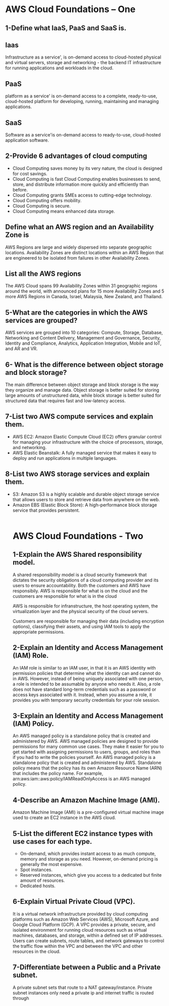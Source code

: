 <html>
  <head>
    <title>AWS Cloud Foundations</title>
  </head>
  <body>
    <h1>AWS Cloud Foundations – One</h1>
<h2>1-Define what IaaS, PaaS and SaaS is.</h2>

<h2>Iaas</h2>
<p>Infrastructure as a service', is on-demand access to cloud-hosted physical and virtual servers, storage and networking - the backend IT infrastructure for running applications and workloads in the cloud.</p>

<h2>PaaS</h2>
<p>platform as a service' is on-demand access to a complete, ready-to-use, cloud-hosted platform for developing, running, maintaining and managing applications.</p>

<h2>SaaS</h2>
<p>Software as a service'is on-demand access to ready-to-use, cloud-hosted application software.</p>

<h2>2-Provide 6 advantages of cloud computing </h2>

<ul>
  <li>Cloud Computing saves money by its very nature, the cloud is designed for cost savings.</li>
  <li>Cloud Computing is fast Cloud Computing enables businesses to send, store, and distribute information more quickly and efficiently than before.</li>
  <li>Cloud Computing grants SMEs access to cutting-edge technology.</li>
  <li>Cloud Computing offers mobility.</li>
  <li>Cloud Computing is secure.</li>
  <li>Cloud Computing means enhanced data storage.</li>
</ul>

<h2>Define what an AWS region and an Availability Zone is</h2>

<p>AWS Regions are large and widely dispersed into separate geographic locations. Availability Zones are distinct locations within an AWS Region that are engineered to be isolated from failures in other Availability Zones.</p>

<h2>List all the AWS regions</h2>

<p>The AWS Cloud spans 99 Availability Zones within 31 geographic regions around the world, with announced plans for 15 more Availability Zones and 5 more AWS Regions in Canada, Israel, Malaysia, New Zealand, and Thailand.</p>

<h2>5-What are the categories in which the AWS services are grouped?</h2>

<p>AWS services are grouped into 10 categories: Compute, Storage, Database, Networking and Content Delivery, Management and Governance, Security, Identity and Compliance, Analytics, Application Integration, Mobile and IoT, and AR and VR.</p>

<h2>6- What is the difference between object storage and block storage?</h2>

<p>The main difference between object storage and block storage is the way they organize and manage data. Object storage is better suited for storing large amounts of unstructured data, while block storage is better suited for structured data that requires fast and low-latency access.</p>

<h2>7-List two AWS compute services and explain them.</h2>

<ul>
  <li>AWS EC2: Amazon Elastic Compute Cloud (EC2) offers granular control for managing your infrastructure with the choice of processors, storage, and networking.</li>
  <li>AWS Elastic Beanstalk: A fully managed service that makes it easy to deploy and run applications in multiple languages.</li>
</ul>

<h2>8-List two AWS storage services and explain them.</h2>

<ul>
  <li>S3: Amazon S3 is a highly scalable and durable object storage service that allows users to store and retrieve data from anywhere on the web.</li>
  <li>Amazon EBS (Elastic Block Store): A high-performance block storage service that provides persistent.
  <br></br>
  <h1>AWS Cloud Foundations - Two</h1>

  <h2>1-Explain the AWS Shared responsibility model.</h2>
<p>A shared responsibility model is a cloud security framework that dictates the security obligations of a cloud computing provider and its users to ensure accountability. Both the customers and AWS have responsibily. AWS is responsible for what is on the cloud and the customers are responsible for what is in the cloud</p>
<p>AWS is responsible for infranstructure, the host operating system, the virtualization layer and the physical security of the cloud servers.</p>
<p>Customers are responsible for managing their data (including encryption options), classifying their assets, and using IAM tools to apply the appropriate permissions.</p>

<h2>2-Explain an Identity and Access Management (IAM) Role.</h2>
<p>An IAM role is similar to an IAM user, in that it is an AWS identity with permission policies that determine what the identity can and cannot do in AWS. However, instead of being uniquely associated with one person, a role is intended to be assumable by anyone who needs it. Also, a role does not have standard long-term credentials such as a password or access keys associated with it. Instead, when you assume a role, it provides you with temporary security credentials for your role session.</p>

<h2>3-Explain an Identity and Access Management (IAM) Policy.</h2>
<p>An AWS managed policy is a standalone policy that is created and administered by AWS. AWS managed policies are designed to provide permissions for many common use cases. They make it easier for you to get started with assigning permissions to users, groups, and roles than if you had to write the policies yourself. An AWS managed policy is a standalone policy that is created and administered by AWS. Standalone policy means that the policy has its own Amazon Resource Name (ARN) that includes the policy name. For example, arn:aws:iam::aws:policy/IAMReadOnlyAccess is an AWS managed policy.</p>

<h2>4-Describe an Amazon Machine Image (AMI).</h2>
<p>Amazon Machine Image (AMI) is a pre-configured virtual machine image used to create an EC2 instance in the AWS cloud.</p>

<h2>5-List the different EC2 instance types with use cases for each type.</h2>
<ul>
	<li>On-demand, which provides instant access to as much compute, memory and storage as you need. However, on-demand pricing is generally the most expensive.</li>
	<li>Spot instances.</li>
	<li>Reserved instances, which give you access to a dedicated but finite amount of resources.</li>
	<li>Dedicated hosts.</li>
</ul>

<h2>6-Explain Virtual Private Cloud (VPC).</h2>
<p>It is a virtual network infrastructure provided by cloud computing platforms such as Amazon Web Services (AWS), Microsoft Azure, and Google Cloud Platform (GCP). A VPC provides a private, secure, and isolated environment for running cloud resources such as virtual machines, databases, and storage, within a defined set of IP addresses. Users can create subnets, route tables, and network gateways to control the traffic flow within the VPC and between the VPC and other resources in the cloud.</p>

<h2>7-Differentiate between a Public and a Private subnet.</h2>
<p>A private subnet sets that route to a NAT gateway/instance. Private subnet instances only need a private ip and internet traffic is routed through


